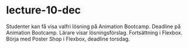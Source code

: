 # lecture-10-dec
Studenter kan få visa valfri lösning på Animation Bootcamp. Deadline på Animation Bootcamp. Lärare visar lösningsförslag. Fortsättning i Flexbox. Börja med Poster Shop i Flexbox, deadline torsdag.
